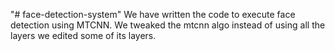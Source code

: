 "# face-detection-system" 
We have written the code to execute face detection using MTCNN.
We tweaked the mtcnn algo instead of using all the layers we edited some of its layers.
